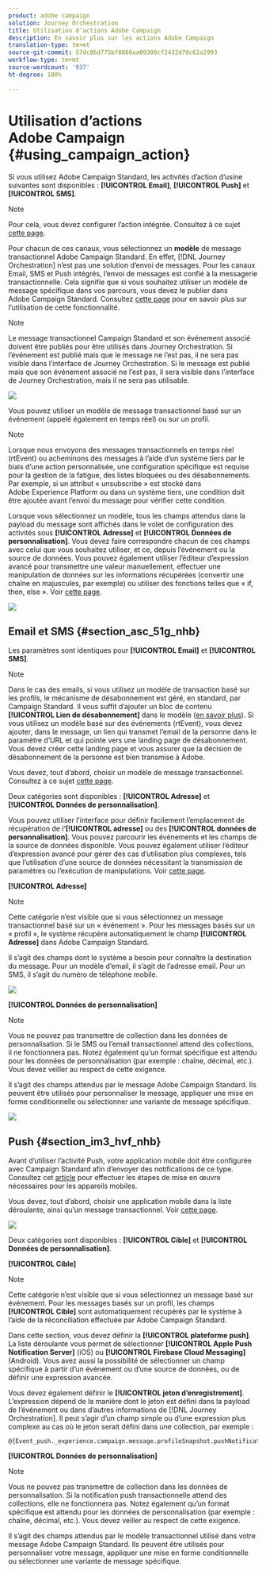 ```yaml
---
product: adobe campaign
solution: Journey Orchestration
title: Utilisation d’actions Adobe Campaign
description: En savoir plus sur les actions Adobe Campaign
translation-type: tm+mt
source-git-commit: 57dc86d775bf8860aa09300cf2432d70c62a2993
workflow-type: tm+mt
source-wordcount: '937'
ht-degree: 100%

---
```



# Utilisation d’actions Adobe Campaign {#using_campaign_action}

Si vous utilisez Adobe Campaign Standard, les activités d’action d’usine suivantes sont disponibles : **[!UICONTROL Email]**, **[!UICONTROL Push]** et **[!UICONTROL SMS]**.

>[!NOTE]
>
>Pour cela, vous devez configurer l’action intégrée. Consultez à ce sujet [cette page](../action/working-with-adobe-campaign.md).

Pour chacun de ces canaux, vous sélectionnez un **modèle** de message transactionnel Adobe Campaign Standard. En effet, [!DNL Journey Orchestration] n’est pas une solution d’envoi de messages. Pour les canaux Email, SMS et Push intégrés, l’envoi de messages est confié à la messagerie transactionnelle. Cela signifie que si vous souhaitez utiliser un modèle de message spécifique dans vos parcours, vous devez le publier dans Adobe Campaign Standard. Consultez [cette page](https://docs.adobe.com/content/help/fr-FR/campaign-standard/using/communication-channels/transactional-messaging/about-transactional-messaging.html) pour en savoir plus sur l’utilisation de cette fonctionnalité.

>[!NOTE]
>
>Le message transactionnel Campaign Standard et son événement associé doivent être publiés pour être utilisés dans Journey Orchestration. Si l’événement est publié mais que le message ne l’est pas, il ne sera pas visible dans l’interface de Journey Orchestration. Si le message est publié mais que son événement associé ne l’est pas, il sera visible dans l’interface de Journey Orchestration, mais il ne sera pas utilisable.

![](../assets/journey59.png)

Vous pouvez utiliser un modèle de message transactionnel basé sur un événement (appelé également en temps réel) ou sur un profil.

>[!NOTE]
>
>Lorsque nous envoyons des messages transactionnels en temps réel (rtEvent) ou acheminons des messages à l’aide d’un système tiers par le biais d’une action personnalisée, une configuration spécifique est requise pour la gestion de la fatigue, des listes bloquées ou des désabonnements. Par exemple, si un attribut « unsubscribe » est stocké dans Adobe Experience Platform ou dans un système tiers, une condition doit être ajoutée avant l’envoi du message pour vérifier cette condition.

Lorsque vous sélectionnez un modèle, tous les champs attendus dans la payload du message sont affichés dans le volet de configuration des activités sous **[!UICONTROL Adresse]** et **[!UICONTROL Données de personnalisation]**. Vous devez faire correspondre chacun de ces champs avec celui que vous souhaitez utiliser, et ce, depuis l’événement ou la source de données. Vous pouvez également utiliser l’éditeur d’expression avancé pour transmettre une valeur manuellement, effectuer une manipulation de données sur les informations récupérées (convertir une chaîne en majuscules, par exemple) ou utiliser des fonctions telles que « if, then, else ». Voir [cette page](../expression/expressionadvanced.md).

![](../assets/journey60.png)

## Email et SMS {#section_asc_51g_nhb}

Les paramètres sont identiques pour **[!UICONTROL Email]** et **[!UICONTROL SMS]**.

>[!NOTE]
>
>Dans le cas des emails, si vous utilisez un modèle de transaction basé sur les profils, le mécanisme de désabonnement est géré, en standard, par Campaign Standard. Il vous suffit d’ajouter un bloc de contenu **[!UICONTROL Lien de désabonnement]** dans le modèle ([en savoir plus](https://docs.adobe.com/content/help/en/campaign-standard/using/communication-channels/transactional-messaging/about-transactional-messaging.html)). Si vous utilisez un modèle basé sur des événements (rtEvent), vous devez ajouter, dans le message, un lien qui transmet l’email de la personne dans le paramètre d’URL et qui pointe vers une landing page de désabonnement. Vous devez créer cette landing page et vous assurer que la décision de désabonnement de la personne est bien transmise à Adobe.

Vous devez, tout d’abord, choisir un modèle de message transactionnel. Consultez à ce sujet [cette page](../building-journeys/about-action-activities.md).

Deux catégories sont disponibles : **[!UICONTROL Adresse]** et **[!UICONTROL Données de personnalisation]**.

Vous pouvez utiliser l’interface pour définir facilement l’emplacement de récupération de l’**[!UICONTROL adresse]** ou des **[!UICONTROL données de personnalisation]**. Vous pouvez parcourir les événements et les champs de la source de données disponible. Vous pouvez également utiliser l’éditeur d’expression avancé pour gérer des cas d’utilisation plus complexes, tels que l’utilisation d’une source de données nécessitant la transmission de paramètres ou l’exécution de manipulations. Voir [cette page](../expression/expressionadvanced.md).

**[!UICONTROL Adresse]**

>[!NOTE]
>
>Cette catégorie n’est visible que si vous sélectionnez un message transactionnel basé sur un « événement ». Pour les messages basés sur un « profil », le système récupère automatiquement le champ **[!UICONTROL Adresse]** dans Adobe Campaign Standard.

Il s’agit des champs dont le système a besoin pour connaître la destination du message. Pour un modèle d’email, il s’agit de l’adresse email. Pour un SMS, il s’agit du numéro de téléphone mobile.

![](../assets/journey61.png)

**[!UICONTROL Données de personnalisation]**

>[!NOTE]
>
>Vous ne pouvez pas transmettre de collection dans les données de personnalisation. Si le SMS ou l’email transactionnel attend des collections, il ne fonctionnera pas. Notez également qu’un format spécifique est attendu pour les données de personnalisation (par exemple : chaîne, décimal, etc.). Vous devez veiller au respect de cette exigence.

Il s’agit des champs attendus par le message Adobe Campaign Standard. Ils peuvent être utilisés pour personnaliser le message, appliquer une mise en forme conditionnelle ou sélectionner une variante de message spécifique.

![](../assets/journey62.png)

## Push {#section_im3_hvf_nhb}

Avant d’utiliser l’activité Push, votre application mobile doit être configurée avec Campaign Standard afin d’envoyer des notifications de ce type. Consultez cet [article](https://helpx.adobe.com/fr/campaign/kb/integrate-mobile-sdk.html) pour effectuer les étapes de mise en œuvre nécessaires pour les appareils mobiles.

Vous devez, tout d’abord, choisir une application mobile dans la liste déroulante, ainsi qu’un message transactionnel. Voir [cette page](../building-journeys/about-action-activities.md).

![](../assets/journey62bis.png)

Deux catégories sont disponibles : **[!UICONTROL Cible]** et **[!UICONTROL Données de personnalisation]**.

**[!UICONTROL Cible]**

>[!NOTE]
>
>Cette catégorie n’est visible que si vous sélectionnez un message basé sur événement. Pour les messages basés sur un profil, les champs **[!UICONTROL Cible]** sont automatiquement récupérés par le système à l’aide de la réconciliation effectuée par Adobe Campaign Standard.

Dans cette section, vous devez définir la **[!UICONTROL plateforme push]**. La liste déroulante vous permet de sélectionner **[!UICONTROL Apple Push Notification Server]** (iOS) ou **[!UICONTROL Firebase Cloud Messaging]** (Android). Vous avez aussi la possibilité de sélectionner un champ spécifique à partir d’un événement ou d’une source de données, ou de définir une expression avancée.

Vous devez également définir le **[!UICONTROL jeton d’enregistrement]**. L’expression dépend de la manière dont le jeton est défini dans la payload de l’événement ou dans d’autres informations de [!DNL Journey Orchestration]. Il peut s’agir d’un champ simple ou d’une expression plus complexe au cas où le jeton serait défini dans une collection, par exemple :

```
@{Event_push._experience.campaign.message.profileSnapshot.pushNotificationTokens.first().token}
```

**[!UICONTROL Données de personnalisation]**

>[!NOTE]
>
>Vous ne pouvez pas transmettre de collection dans les données de personnalisation. Si la notification push transactionnelle attend des collections, elle ne fonctionnera pas. Notez également qu’un format spécifique est attendu pour les données de personnalisation (par exemple : chaîne, décimal, etc.). Vous devez veiller au respect de cette exigence.

Il s’agit des champs attendus par le modèle transactionnel utilisé dans votre message Adobe Campaign Standard. Ils peuvent être utilisés pour personnaliser votre message, appliquer une mise en forme conditionnelle ou sélectionner une variante de message spécifique.
